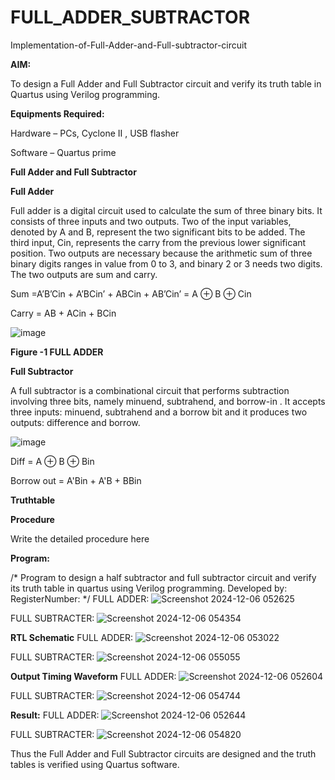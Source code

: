 # FULL_ADDER_SUBTRACTOR

Implementation-of-Full-Adder-and-Full-subtractor-circuit

**AIM:**

To design a Full Adder and Full Subtractor circuit and verify its truth table in Quartus using Verilog programming.

**Equipments Required:**

Hardware – PCs, Cyclone II , USB flasher

Software – Quartus prime

**Full Adder and Full Subtractor**

**Full Adder**

Full adder is a digital circuit used to calculate the sum of three binary bits. It consists of three inputs and two outputs. Two of the input variables, denoted by A and B, represent the two significant bits to be added. The third input, Cin, represents the carry from the previous lower significant position. Two outputs are necessary because the arithmetic sum of three binary digits ranges in value from 0 to 3, and binary 2 or 3 needs two digits. The two outputs are sum and carry.

Sum =A’B’Cin + A’BCin’ + ABCin + AB’Cin’ = A ⊕ B ⊕ Cin 

Carry = AB + ACin + BCin

![image](https://github.com/naavaneetha/FULL_ADDER_SUBTRACTOR/assets/154305477/0f30ba51-5ffb-4198-845f-18e054f675e7)

**Figure -1 FULL ADDER**

**Full Subtractor**

A full subtractor is a combinational circuit that performs subtraction involving three bits, namely minuend, subtrahend, and borrow-in . It accepts three inputs: minuend, subtrahend and a borrow bit and it produces two outputs: difference and borrow.

![image](https://github.com/naavaneetha/FULL_ADDER_SUBTRACTOR/assets/154305477/02b24f51-ab51-4304-9ad6-7b81ffc1ead5)

Diff = A ⊕ B ⊕ Bin 

Borrow out = A'Bin + A'B + BBin

**Truthtable**

**Procedure**

Write the detailed procedure here

**Program:**

/* Program to design a half subtractor and full subtractor circuit and verify its truth table in quartus using Verilog programming. Developed by: RegisterNumber:
*/
FULL ADDER:  ![Screenshot 2024-12-06 052625](https://github.com/user-attachments/assets/0559d323-2426-461c-b6dd-3d010801cd87)

FULL SUBTRACTER:  ![Screenshot 2024-12-06 054354](https://github.com/user-attachments/assets/f62d88fc-abbc-49bb-82bc-ad5b5e303a86)

**RTL Schematic**
FULL ADDER:  ![Screenshot 2024-12-06 053022](https://github.com/user-attachments/assets/e9db5f7e-bb8e-4d6f-9aaa-1cdca66c4a7a)

FULL SUBTRACTER:  ![Screenshot 2024-12-06 055055](https://github.com/user-attachments/assets/9d9bb097-4175-4bc9-87ea-98dd8d058a6b)


**Output Timing Waveform**
FULL ADDER:  ![Screenshot 2024-12-06 052604](https://github.com/user-attachments/assets/6d3e220b-c374-4841-a730-663259751826)

FULL SUBTRACTER:  ![Screenshot 2024-12-06 054744](https://github.com/user-attachments/assets/90d86641-7ae2-4683-9a36-1d606c544a06)


**Result:**
FULL ADDER:  ![Screenshot 2024-12-06 052644](https://github.com/user-attachments/assets/3b1c9620-6f8b-4b4b-881c-70bb21c54aed)

FULL SUBTRACTER:  ![Screenshot 2024-12-06 054820](https://github.com/user-attachments/assets/d28c3d92-b258-49df-8ca6-cb2877eff299)


Thus the Full Adder and Full Subtractor circuits are designed and the truth tables is verified using Quartus software.



